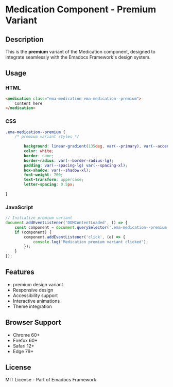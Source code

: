 # Medication Component - Premium Variant

## Description
This is the **premium** variant of the Medication component, designed to integrate seamlessly with the Emadocs Framework's design system.

## Usage

### HTML
```html
<medication class="ema-medication ema-medication--premium">
    Content here
</medication>
```

### CSS
```css
.ema-medication--premium {
    /* premium variant styles */
    
        background: linear-gradient(135deg, var(--primary), var(--accent));
        color: white;
        border: none;
        border-radius: var(--border-radius-lg);
        padding: var(--spacing-lg) var(--spacing-xl);
        box-shadow: var(--shadow-xl);
        font-weight: 700;
        text-transform: uppercase;
        letter-spacing: 0.5px;
    
}
```

### JavaScript
```javascript
// Initialize premium variant
document.addEventListener('DOMContentLoaded', () => {
    const component = document.querySelector('.ema-medication--premium');
    if (component) {
        component.addEventListener('click', (e) => {
            console.log('Medication premium variant clicked');
        });
    }
});
```

## Features
- premium design variant
- Responsive design
- Accessibility support
- Interactive animations
- Theme integration

## Browser Support
- Chrome 60+
- Firefox 60+
- Safari 12+
- Edge 79+

## License
MIT License - Part of Emadocs Framework
